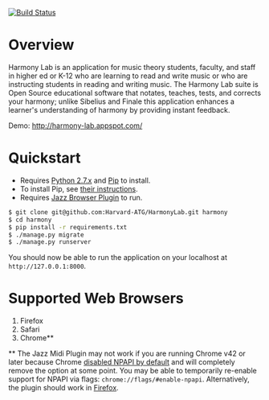 [![Build Status](https://travis-ci.org/Harvard-ATG/HarmonyLab.png?branch=master)](https://travis-ci.org/Harvard-ATG/HarmonyLab)

# Overview

Harmony Lab is an application for music theory students, faculty, and staff in higher ed or K-12 
who are learning to read and write music or who are instructing students in reading and writing music. 
The Harmony Lab suite is Open Source educational software that notates, teaches, tests, and corrects 
your harmony; unlike Sibelius and Finale this application enhances a learner's understanding of
harmony by providing instant feedback.


Demo: http://harmony-lab.appspot.com/

# Quickstart

- Requires [Python 2.7.x](http://python.org/download/releases/) and [Pip](http://www.pip-installer.org/) to install. 
- To install Pip, see [their instructions](http://www.pip-installer.org/en/latest/installing.html).
- Requires [Jazz Browser Plugin](http://jazz-soft.net/) to run.

```sh
$ git clone git@github.com:Harvard-ATG/HarmonyLab.git harmony
$ cd harmony
$ pip install -r requirements.txt
$ ./manage.py migrate
$ ./manage.py runserver
```
You should now be able to run the application on your localhost at ```http://127.0.0.1:8000```. 

# Supported Web Browsers

1. Firefox 
2. Safari 
3. Chrome**

** The Jazz Midi Plugin may not work if you are running Chrome v42 or later because Chrome [disabled NPAPI by default](https://threatpost.com/google-shuts-off-npapi-in-chrome/112295) and will completely remove the option at some point. You may be able to temporarily re-enable support for NPAPI via flags: ```chrome://flags/#enable-npapi```.  Alternatively, the plugin should work in [Firefox](http://www.getfirefox.com/).


